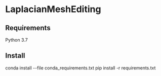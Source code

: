 # LaplacianMeshEditing

## Requirements
Python 3.7

## Install
conda install --file conda_requirements.txt
pip install -r requirements.txt
